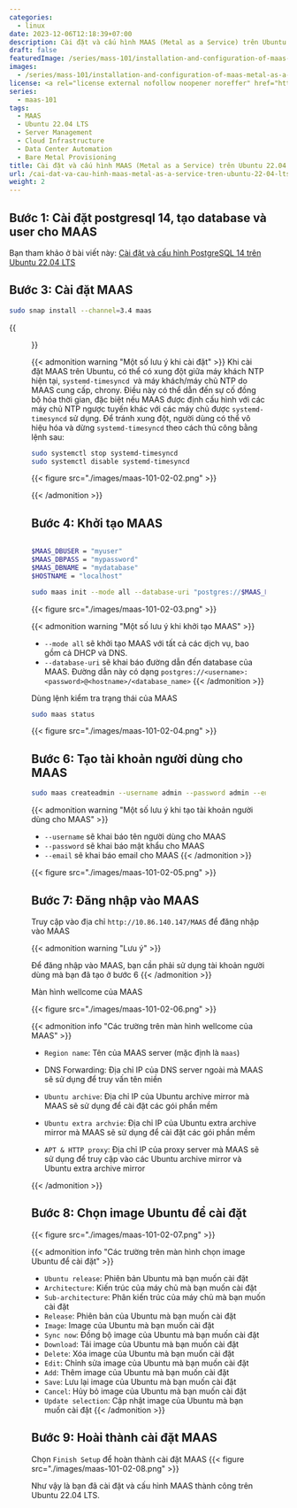 ```yaml
---
categories:
  - linux
date: 2023-12-06T12:18:39+07:00
description: Cài đặt và cấu hình MAAS (Metal as a Service) trên Ubuntu 22.04 LTS cung cấp một giải pháp quản lý phần cứng vật lý hiệu quả, với khả năng tự động hóa và dễ dàng mở rộng. Quá trình này giúp tối ưu hóa cấu hình máy chủ và quản lý tài nguyên, hỗ trợ môi trường đám mây và trung tâm dữ liệu.
draft: false
featuredImage: /series/mass-101/installation-and-configuration-of-maas-metal-as-a-service-on-ubuntu-22-04-lts.webp
images:
  - /series/mass-101/installation-and-configuration-of-maas-metal-as-a-service-on-ubuntu-22-04-lts.webp
license: <a rel="license external nofollow noopener noreffer" href="https://creativecommons.org/licenses/by-nc/4.0/" target="_blank">CC BY-NC 4.0</a>
series:
  - maas-101
tags:
  - MAAS
  - Ubuntu 22.04 LTS
  - Server Management
  - Cloud Infrastructure
  - Data Center Automation
  - Bare Metal Provisioning
title: Cài đặt và cấu hình MAAS (Metal as a Service) trên Ubuntu 22.04 LTS
url: /cai-dat-va-cau-hinh-maas-metal-as-a-service-tren-ubuntu-22-04-lts
weight: 2
---
```


## Bước 1: Cài đặt postgresql 14, tạo database và user cho MAAS

Bạn tham khảo ở bài viết này: [Cài đặt và cấu hình PostgreSQL 14 trên Ubuntu 22.04 LTS](/cai-dat-va-bao-mat-postgresql-14-tren-ubuntu-2404)

## Bước 3: Cài đặt MAAS

```bash
sudo snap install --channel=3.4 maas
```

{{<figure src="./images/maas-101-02-01.png" >}}

{{< admonition warning "Một số lưu ý khi cài đặt" >}}
Khi cài đặt MAAS trên Ubuntu, có thể có xung đột giữa máy khách NTP hiện tại, `systemd-timesyncd `và máy khách/máy chủ NTP do MAAS cung cấp, chrony. Điều này có thể dẫn đến sự cố đồng bộ hóa thời gian, đặc biệt nếu MAAS được định cấu hình với các máy chủ NTP ngược tuyến khác với các máy chủ được `systemd-timesyncd` sử dụng. Để tránh xung đột, người dùng có thể vô hiệu hóa và dừng `systemd-timesyncd` theo cách thủ công bằng lệnh sau:

```bash
sudo systemctl stop systemd-timesyncd
sudo systemctl disable systemd-timesyncd
```

{{< figure src="./images/maas-101-02-02.png" >}}

{{< /admonition >}}

## Bước 4: Khởi tạo MAAS

```bash

$MAAS_DBUSER = "myuser"
$MAAS_DBPASS = "mypassword"
$MAAS_DBNAME = "mydatabase"
$HOSTNAME = "localhost"

sudo maas init --mode all --database-uri "postgres://$MAAS_DBUSER:$MAAS_DBPASS@$HOSTNAME/$MAAS_DBNAME"
```

{{< figure src="./images/maas-101-02-03.png" >}}

{{< admonition warning "Một số lưu ý khi khởi tạo MAAS" >}}

- `--mode all` sẽ khởi tạo MAAS với tất cả các dịch vụ, bao gồm cả DHCP và DNS.
- `--database-uri` sẽ khai báo đường dẫn đến database của MAAS. Đường dẫn này có dạng `postgres://<username>:<password>@<hostname>/<database_name>`
  {{< /admonition >}}

Dùng lệnh kiểm tra trạng thái của MAAS

```bash
sudo maas status
```

{{< figure src="./images/maas-101-02-04.png" >}}

## Bước 6: Tạo tài khoản người dùng cho MAAS

```bash
sudo maas createadmin --username admin --password admin --email akitect.io@gmail.com
```

{{< admonition warning "Một số lưu ý khi tạo tài khoản người dùng cho MAAS" >}}

- `--username` sẽ khai báo tên người dùng cho MAAS
- `--password` sẽ khai báo mật khẩu cho MAAS
- `--email` sẽ khai báo email cho MAAS
  {{< /admonition >}}

{{< figure src="./images/maas-101-02-05.png" >}}

## Bước 7: Đăng nhập vào MAAS

Truy cập vào địa chỉ `http://10.86.140.147/MAAS` để đăng nhập vào MAAS

{{< admonition warning "Lưu ý" >}}

Để đăng nhập vào MAAS, bạn cần phải sử dụng tài khoản người dùng mà bạn đã tạo ở bước 6
{{< /admonition >}}

Màn hình wellcome của MAAS

{{< figure src="./images/maas-101-02-06.png" >}}

{{< admonition info "Các trường trên màn hình wellcome của MAAS" >}}

- `Region name`: Tên của MAAS server (mặc định là `maas`)
- DNS Forwarding: Địa chỉ IP của DNS server ngoài mà MAAS sẽ sử dụng để truy vấn tên miền
- `Ubuntu archive`: Địa chỉ IP của Ubuntu archive mirror mà MAAS sẽ sử dụng để cài đặt các gói phần mềm

- `Ubuntu extra archvie`: Địa chỉ IP của Ubuntu extra archive mirror mà MAAS sẽ sử dụng để cài đặt các gói phần mềm

- `APT & HTTP proxy`: Địa chỉ IP của proxy server mà MAAS sẽ sử dụng để truy cập vào các Ubuntu archive mirror và Ubuntu extra archive mirror

{{< /admonition >}}

## Bước 8: Chọn image Ubuntu để cài đặt

{{< figure src="./images/maas-101-02-07.png" >}}

{{< admonition info "Các trường trên màn hình chọn image Ubuntu để cài đặt" >}}

- `Ubuntu release`: Phiên bản Ubuntu mà bạn muốn cài đặt
- `Architecture`: Kiến trúc của máy chủ mà bạn muốn cài đặt
- `Sub-architecture`: Phân kiến trúc của máy chủ mà bạn muốn cài đặt
- `Release`: Phiên bản của Ubuntu mà bạn muốn cài đặt
- `Image`: Image của Ubuntu mà bạn muốn cài đặt
- `Sync now`: Đồng bộ image của Ubuntu mà bạn muốn cài đặt
- `Download`: Tải image của Ubuntu mà bạn muốn cài đặt
- `Delete`: Xóa image của Ubuntu mà bạn muốn cài đặt
- `Edit`: Chỉnh sửa image của Ubuntu mà bạn muốn cài đặt
- `Add`: Thêm image của Ubuntu mà bạn muốn cài đặt
- `Save`: Lưu lại image của Ubuntu mà bạn muốn cài đặt
- `Cancel`: Hủy bỏ image của Ubuntu mà bạn muốn cài đặt
- `Update selection`: Cập nhật image của Ubuntu mà bạn muốn cài đặt
  {{< /admonition >}}

## Bước 9: Hoài thành cài đặt MAAS

Chọn `Finish Setup` để hoàn thành cài đặt MAAS
{{< figure src="./images/maas-101-02-08.png" >}}

Như vậy là bạn đã cài đặt và cấu hình MAAS thành công trên Ubuntu 22.04 LTS.
